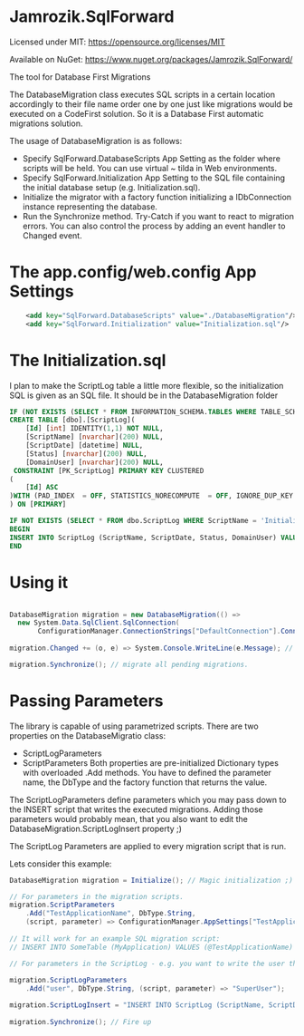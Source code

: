 # Jamrozik.SqlForward
Licensed under MIT:
https://opensource.org/licenses/MIT

Available on NuGet:
https://www.nuget.org/packages/Jamrozik.SqlForward/

The tool for Database First Migrations

The DatabaseMigration class executes SQL scripts in a certain location accordingly to their file name order one by one just like migrations would be executed on a CodeFirst solution. So it is a Database First automatic migrations solution.

The usage of DatabaseMigration is as follows:
- Specify SqlForward.DatabaseScripts App Setting as the folder where scripts will be held. You can use virtual ~ tilda in Web environments.
- Specify SqlForward.Initialization App Setting to the SQL file containing the initial database setup (e.g. Initialization.sql).
- Initialize the migrator with a factory function initializing a IDbConnection instance representing the database. 
- Run the Synchronize method. Try-Catch if you want to react to migration errors. You can also control the process by adding an event handler to Changed event.

# The app.config/web.config App Settings

```XML
    <add key="SqlForward.DatabaseScripts" value="./DatabaseMigration"/> <!-- Also ~/ virtual directories in Web environments are possible -->
    <add key="SqlForward.Initialization" value="Initialization.sql"/>
```

# The Initialization.sql
I plan to make the ScriptLog table a little more flexible, so the initialization SQL is given as an SQL file. It should be in the DatabaseMigration folder

```SQL
IF (NOT EXISTS (SELECT * FROM INFORMATION_SCHEMA.TABLES WHERE TABLE_SCHEMA = 'dbo' AND  TABLE_NAME = 'ScriptLog'))
CREATE TABLE [dbo].[ScriptLog](
	[Id] [int] IDENTITY(1,1) NOT NULL,
	[ScriptName] [nvarchar](200) NULL,
	[ScriptDate] [datetime] NULL,
	[Status] [nvarchar](200) NULL,
	[DomainUser] [nvarchar](200) NULL,
 CONSTRAINT [PK_ScriptLog] PRIMARY KEY CLUSTERED 
(
	[Id] ASC
)WITH (PAD_INDEX  = OFF, STATISTICS_NORECOMPUTE  = OFF, IGNORE_DUP_KEY = OFF, ALLOW_ROW_LOCKS  = ON, ALLOW_PAGE_LOCKS  = ON) ON [PRIMARY]
) ON [PRIMARY]

IF NOT EXISTS (SELECT * FROM dbo.ScriptLog WHERE ScriptName = 'Initialization.sql')
BEGIN
INSERT INTO ScriptLog (ScriptName, ScriptDate, Status, DomainUser) VALUES ('Initialization.sql',GETDATE(),'Done','NONE');
END
```

# Using it

```csharp

DatabaseMigration migration = new DatabaseMigration(() => 
  new System.Data.SqlClient.SqlConnection(
       ConfigurationManager.ConnectionStrings["DefaultConnection"].ConnectionString));
       
migration.Changed += (o, e) => System.Console.WriteLine(e.Message); // logging some progress.

migration.Synchronize(); // migrate all pending migrations.
```

# Passing Parameters
The library is capable of using parametrized scripts.
There are two properties on the DatabaseMigratio class:
- ScriptLogParameters
- ScriptParameters
Both properties are pre-initialized Dictionary types with overloaded .Add methods.
You have to defined the parameter name, the DbType and the factory function that returns the value.

The ScriptLogParameters define parameters which you may pass down to the INSERT script that writes the executed migrations.
Adding those parameters would probably mean, that you also want to edit the DatabaseMigration.ScriptLogInsert property ;)

The ScriptLog Parameters are applied to every migration script that is run.

Lets consider this example:
```csharp
DatabaseMigration migration = Initialize(); // Magic initialization ;) see first examples to see that.

// For parameters in the migration scripts.
migration.ScriptParameters
	.Add("TestApplicationName", DbType.String, 
	(script, parameter) => ConfigurationManager.AppSettings["TestApplicationName"]); 
	
// It will work for an example SQL migration script:
// INSERT INTO SomeTable (MyApplication) VALUES (@TestApplicationName)

// For parameters in the ScriptLog - e.g. you want to write the user that executed the script. 
            
migration.ScriptLogParameters
	.Add("user", DbType.String, (script, parameter) => "SuperUser");

migration.ScriptLogInsert = "INSERT INTO ScriptLog (ScriptName, ScriptDate, Status, DomainUser) VALUES 		   (@name,GETDATE(),'DONE',@user);"; // Note, that @name is built in - it's the migration name. 
            
migration.Synchronize(); // Fire up

```
